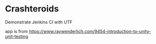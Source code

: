 # Crashteroids

Demonstrate Jenkins CI with UTF

app is from https://www.raywenderlich.com/9454-introduction-to-unity-unit-testing
